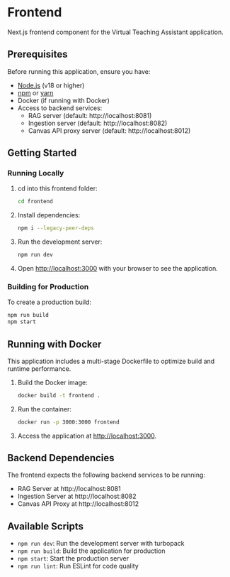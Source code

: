 # Frontend

Next.js frontend component for the Virtual Teaching Assistant application.

## Prerequisites

Before running this application, ensure you have:

- [Node.js](https://nodejs.org/) (v18 or higher)
- [npm](https://www.npmjs.com/) or [yarn](https://yarnpkg.com/)
- Docker (if running with Docker)
- Access to backend services:
  - RAG server (default: http://localhost:8081)
  - Ingestion server (default: http://localhost:8082)
  - Canvas API proxy server (default: http://localhost:8012)

## Getting Started

### Running Locally

1. cd into this frontend folder:
   ```bash
   cd frontend
   ```

2. Install dependencies:
   ```bash
   npm i --legacy-peer-deps
   ```

3. Run the development server:
   ```bash
   npm run dev
   ```

4. Open [http://localhost:3000](http://localhost:3000) with your browser to see the application.

### Building for Production

To create a production build:

```bash
npm run build
npm start
```

## Running with Docker

This application includes a multi-stage Dockerfile to optimize build and runtime performance.

1. Build the Docker image:
   ```bash
   docker build -t frontend .
   ```

2. Run the container:
   ```bash
   docker run -p 3000:3000 frontend
   ```

3. Access the application at [http://localhost:3000](http://localhost:3000).

## Backend Dependencies

The frontend expects the following backend services to be running:

- RAG Server at http://localhost:8081
- Ingestion Server at http://localhost:8082
- Canvas API Proxy at http://localhost:8012

## Available Scripts

- `npm run dev`: Run the development server with turbopack
- `npm run build`: Build the application for production
- `npm start`: Start the production server
- `npm run lint`: Run ESLint for code quality